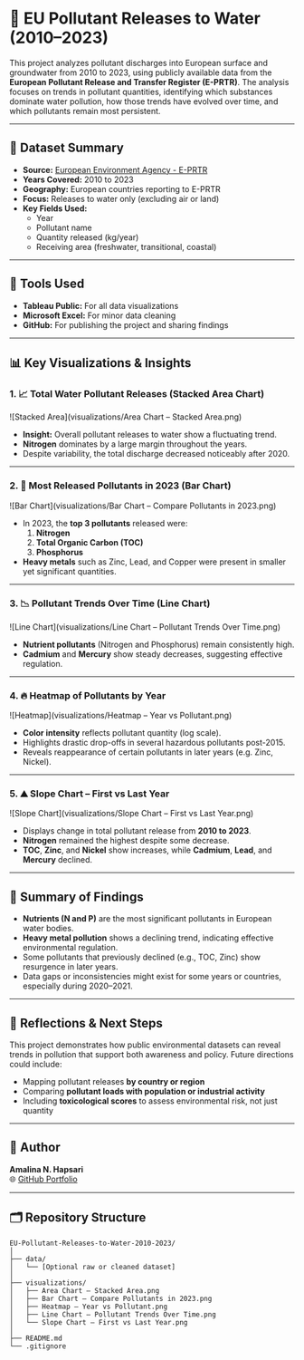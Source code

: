 
# 🌊 EU Pollutant Releases to Water (2010–2023)

This project analyzes pollutant discharges into European surface and groundwater from 2010 to 2023, using publicly available data from the **European Pollutant Release and Transfer Register (E-PRTR)**. The analysis focuses on trends in pollutant quantities, identifying which substances dominate water pollution, how those trends have evolved over time, and which pollutants remain most persistent.

---

## 📁 Dataset Summary

- **Source:** [European Environment Agency - E-PRTR](https://www.eea.europa.eu/en/datahub/datahubitem-view/57606b9d-73c5-4dd6-b2f1-68fd85eebf5c)
- **Years Covered:** 2010 to 2023
- **Geography:** European countries reporting to E-PRTR
- **Focus:** Releases to water only (excluding air or land)
- **Key Fields Used:**
  - Year
  - Pollutant name
  - Quantity released (kg/year)
  - Receiving area (freshwater, transitional, coastal)

---

## 🔧 Tools Used

- **Tableau Public:** For all data visualizations  
- **Microsoft Excel:** For minor data cleaning  
- **GitHub:** For publishing the project and sharing findings

---

## 📊 Key Visualizations & Insights

### 1. 📈 Total Water Pollutant Releases (Stacked Area Chart)
![Stacked Area](visualizations/Area Chart – Stacked Area.png)
- **Insight:** Overall pollutant releases to water show a fluctuating trend.  
- **Nitrogen** dominates by a large margin throughout the years.
- Despite variability, the total discharge decreased noticeably after 2020.

---

### 2. 🧪 Most Released Pollutants in 2023 (Bar Chart)
![Bar Chart](visualizations/Bar Chart – Compare Pollutants in 2023.png)
- In 2023, the **top 3 pollutants** released were:
  1. **Nitrogen**
  2. **Total Organic Carbon (TOC)**
  3. **Phosphorus**
- **Heavy metals** such as Zinc, Lead, and Copper were present in smaller yet significant quantities.

---

### 3. 📉 Pollutant Trends Over Time (Line Chart)
![Line Chart](visualizations/Line Chart – Pollutant Trends Over Time.png)
- **Nutrient pollutants** (Nitrogen and Phosphorus) remain consistently high.
- **Cadmium** and **Mercury** show steady decreases, suggesting effective regulation.

---

### 4. 🔥 Heatmap of Pollutants by Year
![Heatmap](visualizations/Heatmap – Year vs Pollutant.png)
- **Color intensity** reflects pollutant quantity (log scale).
- Highlights drastic drop-offs in several hazardous pollutants post-2015.
- Reveals reappearance of certain pollutants in later years (e.g. Zinc, Nickel).

---

### 5. ⛰️ Slope Chart – First vs Last Year
![Slope Chart](visualizations/Slope Chart – First vs Last Year.png)
- Displays change in total pollutant release from **2010 to 2023**.
- **Nitrogen** remained the highest despite some decrease.
- **TOC**, **Zinc**, and **Nickel** show increases, while **Cadmium**, **Lead**, and **Mercury** declined.

---

## 🧠 Summary of Findings

- **Nutrients (N and P)** are the most significant pollutants in European water bodies.
- **Heavy metal pollution** shows a declining trend, indicating effective environmental regulation.
- Some pollutants that previously declined (e.g., TOC, Zinc) show resurgence in later years.
- Data gaps or inconsistencies might exist for some years or countries, especially during 2020–2021.

---

## 🚀 Reflections & Next Steps

This project demonstrates how public environmental datasets can reveal trends in pollution that support both awareness and policy. Future directions could include:
- Mapping pollutant releases **by country or region**
- Comparing **pollutant loads with population or industrial activity**
- Including **toxicological scores** to assess environmental risk, not just quantity

---

## 👤 Author

**Amalina N. Hapsari**   
🌐 [GitHub Portfolio](https://github.com/amalinahapsari-12)

---

## 🗂️ Repository Structure

```
EU-Pollutant-Releases-to-Water-2010-2023/
│
├── data/
│   └── [Optional raw or cleaned dataset]
│
├── visualizations/
│   ├── Area Chart – Stacked Area.png
│   ├── Bar Chart – Compare Pollutants in 2023.png
│   ├── Heatmap – Year vs Pollutant.png
│   ├── Line Chart – Pollutant Trends Over Time.png
│   └── Slope Chart – First vs Last Year.png
│
├── README.md
└── .gitignore
```
